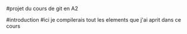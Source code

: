 #projet du cours de git en A2

#introduction
#ici je compilerais tout les elements que j'ai aprit dans ce cours
